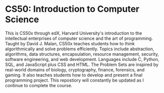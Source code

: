 # CS50: Introduction to Computer Science
This is CS50x through edX, Harvard University's introduction to the intellectual enterprises of computer science and the art of programming. Taught by David J. Malan, CS50x teaches students how to think algorithmically and solve problems efficiently. Topics include abstraction, algorithms, data structures, encapsulation, resource management, security, software engineering, and web development. Languages include C, Python, SQL, and JavaScript plus CSS and HTML. The Problem Sets are inspired by real-world domains of biology, cryptography, finance, forensics, and gaming. It also teaches students how to develop and present a final programming project. This repostiory will constantly be updated as I continue to complete the course.
